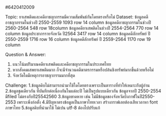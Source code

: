 #6420412009

Topic: ยาเสพติดและคดีอาชญากรรมมีความสัมพันธ์กันโดยตรงหรือไม่ 
Dataset: ข้อมูลคดีอาชญากรรมในช่วงปี 2550-2559 1093 row 14 column
ข้อมูลคดีอาชญากรรมในช่วงปี 2560-2564 548 row 18column
ข้อมูลคดียาเสพติดในช่วงปี 2554-2564  770 row 14 column
ข้อมูลประชากรรายจังหวัด ปี2564 3417 row 14 column
ข้อมูลคดีลักทรัพย์ ปี 2550-2559  1716 row 16 column
ข้อมูลคดีลักทรัพย์ ปี 2559-2564  1170 row 19 column

Question & Answer: 
1. แนวโน้มปริมาณคดียาเสพติดและคดีอาชญากรรมในประเทศไทย
2. หากสังคมเสพยาเสพติดมาก ก็จะมีจำนวนคดีฆาตรกรรมหรือปล้นชิงทรัพย์มากขึ้นด้วยหรือไม่
3. จังหวัดใดมีเหตุการอาชญากรรมมากที่สุด

Challenge: 
1.ข้อมูลดิบไม่สามารถนำมาใช้ใดโดยตรงเพราะเป็นตารางที่ทำให้เหมาะกับผู้อ่าน
2.ข้อมูลชุดเดียวกัน ที่บันทึกต่อเนื่องกันในแต่ละปี ไม่เป็นรูปแบบเดียวกัน ข้อมูลจากปี 2550-2554 มีfiled ไม่ตรงกับปี25542560
3.ข้อมูลขาดหาย เช่น ไม่มีข้อมูลของจังหวัดบึงกาฬในปี2550-2553 เพราะเพิ่งก่อตั้ง
4.มีปัญหาตรงข้อมูลเป็นภาษาไทยเวลา สร้างกราฟเลยต้องเสียเวลาหา font ภาษาไทย
5.ข้อมูลดิบที่นำมาใช้ ไม่เปน utf-8 ต้องไปปรับแก้

